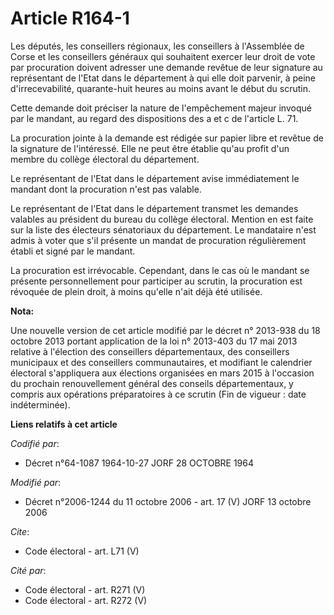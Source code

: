 # Article R164-1

Les députés, les conseillers régionaux, les conseillers à l'Assemblée de Corse et les conseillers généraux qui souhaitent
exercer leur droit de vote par procuration doivent adresser une demande revêtue de leur signature au représentant de l'Etat
dans le département à qui elle doit parvenir, à peine d'irrecevabilité, quarante-huit heures au moins avant le début du
scrutin. 

Cette demande doit préciser la nature de l'empêchement majeur invoqué par le mandant, au regard des dispositions des a et c
de l'article L. 71. 

La procuration jointe à la demande est rédigée sur papier libre et revêtue de la signature de l'intéressé. Elle ne peut être
établie qu'au profit d'un membre du collège électoral du département. 

Le représentant de l'Etat dans le département avise immédiatement le mandant dont la procuration n'est pas valable. 

Le représentant de l'Etat dans le département transmet les demandes valables au président du bureau du collège électoral.
Mention en est faite sur la liste des électeurs sénatoriaux du département. Le mandataire n'est admis à voter que s'il
présente un mandat de procuration régulièrement établi et signé par le mandant. 

La procuration est irrévocable. Cependant, dans le cas où le mandant se présente personnellement pour participer au scrutin,
la procuration est révoquée de plein droit, à moins qu'elle n'ait déjà été utilisée.

**Nota:**

Une nouvelle version de cet article modifié par le décret n° 2013-938 du 18 octobre 2013 portant application de la loi n°
2013-403 du 17 mai 2013 relative à l'élection des conseillers départementaux, des conseillers municipaux et des conseillers
communautaires, et modifiant le calendrier électoral s'appliquera aux élections organisées en mars 2015 à l'occasion du
prochain renouvellement général des conseils départementaux, y compris aux opérations préparatoires à ce scrutin (Fin de
vigueur : date indéterminée).

**Liens relatifs à cet article**

_Codifié par_:

  - Décret n°64-1087 1964-10-27 JORF 28 OCTOBRE 1964

_Modifié par_:

  - Décret n°2006-1244 du 11 octobre 2006 - art. 17 (V) JORF 13 octobre 2006

_Cite_:

  - Code électoral - art. L71 (V)

_Cité par_:

  - Code électoral - art. R271 (V)
  - Code électoral - art. R272 (V)
